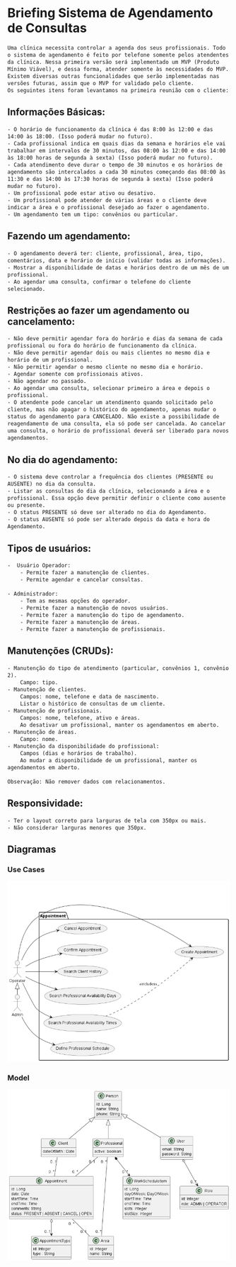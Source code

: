 # Briefing Sistema de Agendamento de Consultas

    Uma clínica necessita controlar a agenda dos seus profissionais. Todo o sistema de agendamento é feito por telefone somente pelos atendentes da clínica. Nessa primeira versão será implementado um MVP (Produto Mínimo Viável), e dessa forma, atender somente às necessidades do MVP. Existem diversas outras funcionalidades que serão implementadas nas versões futuras, assim que o MVP for validado pelo cliente.
    Os seguintes itens foram levantamos na primeira reunião com o cliente: 


## Informações Básicas:
    - O horário de funcionamento da clínica é das 8:00 às 12:00 e das 14:00 às 18:00. (Isso poderá mudar no futuro).
    - Cada profissional indica em quais dias da semana e horários ele vai trabalhar em intervalos de 30 minutos, das 08:00 às 12:00 e das 14:00 às 18:00 horas de segunda à sexta) (Isso poderá mudar no futuro).
    - Cada atendimento deve durar o tempo de 30 minutos e os horários de agendamento são intercalados a cada 30 minutos começando das 08:00 às 11:30 e das 14:00 às 17:30 horas de segunda à sexta) (Isso poderá mudar no futuro).
    - Um profissional pode estar ativo ou desativo.
    - Um profissional pode atender de várias áreas e o cliente deve indicar a área e o profissional desejado ao fazer o agendamento.
    - Um agendamento tem um tipo: convênios ou particular.

## Fazendo um agendamento:
    - O agendamento deverá ter: cliente, profissional, área, tipo, comentários, data e horário de início (validar todas as informações).
    - Mostrar a disponibilidade de datas e horários dentro de um mês de um profissional.
    - Ao agendar uma consulta, confirmar o telefone do cliente selecionado.

## Restrições ao fazer um agendamento ou cancelamento:
    - Não deve permitir agendar fora do horário e dias da semana de cada profissional ou fora do horário de funcionamento da clínica.
    - Não deve permitir agendar dois ou mais clientes no mesmo dia e horário de um profissional.
    - Não permitir agendar o mesmo cliente no mesmo dia e horário.
    - Agendar somente com profissionais ativos.
    - Não agendar no passado.
    - Ao agendar uma consulta, selecionar primeiro a área e depois o profissional.
    - O atendente pode cancelar um atendimento quando solicitado pelo cliente, mas não apagar o histórico do agendamento, apenas mudar o status do agendamento para CANCELADO. Não existe a possibilidade de reagendamento de uma consulta, ela só pode ser cancelada. Ao cancelar uma consulta, o horário do profissional deverá ser liberado para novos agendamentos.

## No dia do agendamento:
    - O sistema deve controlar a frequência dos clientes (PRESENTE ou AUSENTE) no dia da consulta.
    - Listar as consultas do dia da clínica, selecionando a área e o profissional. Essa opção deve permitir definir o cliente como ausente ou presente.
    - O status PRESENTE só deve ser alterado no dia do Agendamento.
    - O status AUSENTE só pode ser alterado depois da data e hora do Agendamento.


## Tipos de usuários:
    -  Usuário Operador:
        - Permite fazer a manutenção de clientes.
        - Permite agendar e cancelar consultas.

    - Administrador: 
        - Tem as mesmas opções do operador.
        - Permite fazer a manutenção de novos usuários.
        - Permite fazer a manutenção do tipo de agendamento.
        - Permite fazer a manutenção de áreas.
        - Permite fazer a manutenção de profissionais.


## Manutenções (CRUDs):
    - Manutenção do tipo de atendimento (particular, convênios 1, convênio 2). 
        Campo: tipo.
    - Manutenção de clientes. 
        Campos: nome, telefone e data de nascimento.
        Listar o histórico de consultas de um cliente.
    - Manutenção de profissionais. 
        Campos: nome, telefone, ativo e áreas.
        Ao desativar um profissional, manter os agendamentos em aberto.
    - Manutenção de áreas. 
        Campo: nome.
    - Manutenção da disponibilidade do profissional: 
        Campos (dias e horários de trabalho).
        Ao mudar a disponibilidade de um profissional, manter os agendamentos em aberto.

    Observação: Não remover dados com relacionamentos. 

## Responsividade:
    - Ter o layout correto para larguras de tela com 350px ou mais.
    - Não considerar larguras menores que 350px.


## Diagramas
### Use Cases
![Use Cases](/out/docs/use-cases/use-cases.png)

### Model
![Model](/out/docs/model/model.png)
